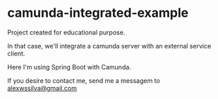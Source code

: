 # camunda-integrated-example

Project created for educational purpose.

In that case, we'll integrate a camunda server with
an external service client.

Here I'm using Spring Boot with Camunda.

If you desire to contact me,
send me a messagem to alexwssilva@gmail.com
